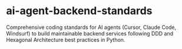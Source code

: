 # ai-agent-backend-standards
Comprehensive coding standards for AI agents (Cursor, Claude Code, Windsurf) to build maintainable backend services following DDD and Hexagonal Architecture best practices in Python.
